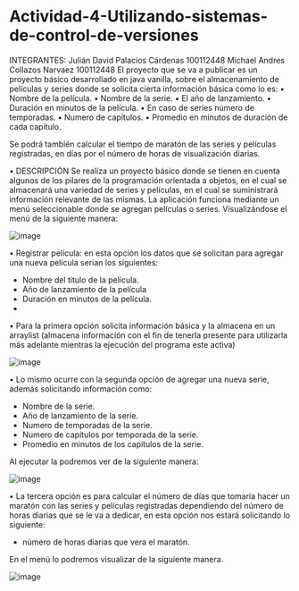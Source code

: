 # Actividad-4-Utilizando-sistemas-de-control-de-versiones
INTEGRANTES:
Julián David Palacios Cárdenas
100112448
Michael Andres Collazos Narvaez
100112448
El proyecto que se va a publicar es un proyecto básico desarrollado en java vanilla, sobre el almacenamiento de películas y series donde se solicita cierta información básica como lo es: 
•	Nombre de la película.
•	Nombre de la serie.
•	El año de lanzamiento.
•	Duración en minutos de la película.
•	En caso de series número de temporadas.
•	Numero de capítulos.
•	Promedio en minutos de duración de cada capítulo.

Se podrá también calcular el tiempo de maratón de las series y películas registradas, en días por el número de horas de visualización diarias.  

•	DESCRIPCIÓN 
Se realiza un proyecto básico donde se tienen en cuenta algunos de los pilares de la programación orientada a objetos, en el cual se almacenará una variedad de series y películas, en el cual se suministrará información relevante de las mismas.
La aplicación funciona mediante un menú seleccionable donde se agregan películas o series.
Visualizándose el menú de la siguiente manera:

![image](https://github.com/Davidp9610/Actividad-4-Utilizando-sistemas-de-control-de-versiones/assets/70729786/4c77ca63-3b75-493f-a069-42d732f309a1)

•	Registrar película: en esta opción los datos que se solicitan para agregar una nueva película serian los siguientes: 

-	Nombre del titulo de la película.
-	Año de lanzamiento de la película
-	Duración en minutos de la película.
-	
•	Para la primera opción solicita información básica y la almacena en un arraylist (almacena información con el fin de tenerla presente para utilizarla más adelante mientras la ejecución del programa este activa)

![image](https://github.com/Davidp9610/Actividad-4-Utilizando-sistemas-de-control-de-versiones/assets/70729786/e2f5ce43-5158-4e34-9e0d-74b5e7e87b31)

•	Lo mismo ocurre con la segunda opción de agregar una nueva serie, además solicitando información como: 

- Nombre de la serie.
- Año de lanzamiento de la serie.
- Numero de temporadas de la serie.
- Numero de capítulos por temporada de la serie.
- Promedio en minutos de los capítulos de la serie.

Al ejecutar la podremos ver de la siguiente manera: 

![image](https://github.com/Davidp9610/Actividad-4-Utilizando-sistemas-de-control-de-versiones/assets/70729786/2f2bd640-aaa4-44e7-9779-f1e0e7aeefd3)

•	La tercera opción es para calcular el número de días que tomaría hacer un maratón con las series y películas registradas dependiendo del número de horas diarias que se le va a dedicar, en esta opción nos estará solicitando lo siguiente:

-	número de horas diarias que vera el maratón.
  
En el menú lo podremos visualizar de la siguiente manera.

![image](https://github.com/Davidp9610/Actividad-4-Utilizando-sistemas-de-control-de-versiones/assets/70729786/c4cfed2d-01f5-4fe0-ac09-8749ecd649d7)



